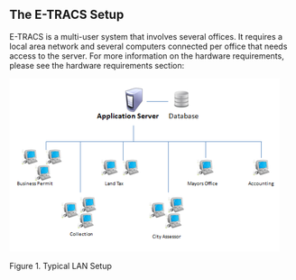## The E-TRACS Setup

E-TRACS is a multi-user system that involves several offices. It
requires a local area network and several computers connected per office
that needs access to the server. For more information on the hardware
requirements, please see the hardware requirements section:

<img src="images\image1.png" style="width:4.98958in;height:3.19995in" />

Figure 1. Typical LAN Setup
